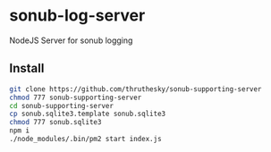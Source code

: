 # sonub-log-server

NodeJS Server for sonub logging

## Install

```` sh
git clone https://github.com/thruthesky/sonub-supporting-server
chmod 777 sonub-supporting-server
cd sonub-supporting-server
cp sonub.sqlite3.template sonub.sqlite3
chmod 777 sonub.sqlite3
npm i
./node_modules/.bin/pm2 start index.js
````
